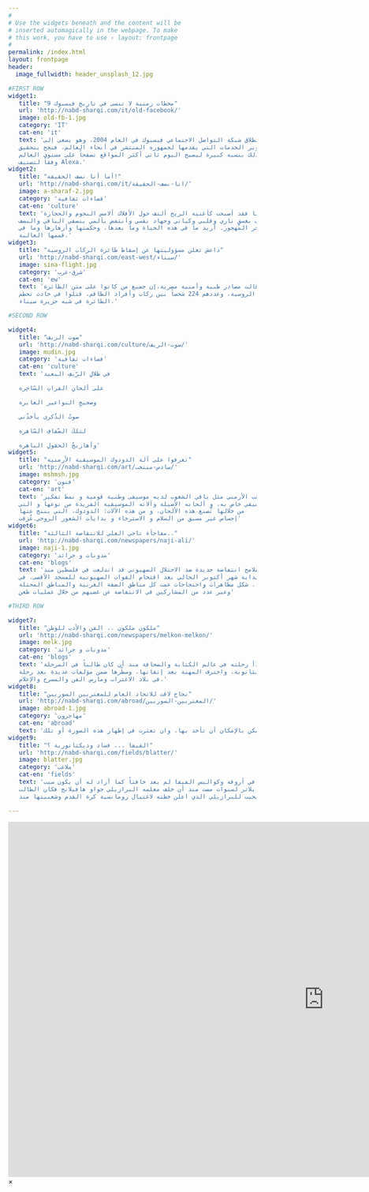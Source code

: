 ```yaml
---
#
# Use the widgets beneath and the content will be
# inserted automagically in the webpage. To make
# this work, you have to use › layout: frontpage
#
permalink: /index.html
layout: frontpage
header:
  image_fullwidth: header_unsplash_12.jpg

#FIRST ROW
widget1:
   title: "9 محطات زمنية لا تنسى في تاريخ فيسبوك"
   url: 'http://nabd-sharqi.com/it/old-facebook/'
   image: old-fb-1.jpg
   category: 'IT'
   cat-en: 'it'
   text: 'منذ انطلاق شبكة التواصل الاجتماعي فيسبوك في العام 2004، وهو يسعى إلى
   تطوير الخدمات التي يقدمها لجمهوره المنتشر في أنحاء العالم، فنجح بتحقيق
   ذلك بنسبة كبيرة ليصبح اليوم ثاني أكثر المواقع تصفحاً على مستوى العالم
   وفقاً لتصنيف Alexa.'
widget2:
   title: "أما أنا نصف الحقيقة!"
   url: 'http://nabd-sharqi.com/it/انا-نصف-الحقيقة/'
   image: a-sharaf-2.jpg
   category: 'فضاءات ثقافية'
   cat-en: 'culture'
   text: 'أما أنا فقد أصبحت كأغنية الريح ألتف حول الأفلاك ألامس النجوم والحجارة.
   أزحف بغسقٍ ناري وقلبي وكياني وجهاد نفسي وأنتفض بألمي بنصفي الباقي والنصف
   الآخر المهجور. أريد ما في هذه الحياة وما بعدها، وحكمتها وأزهارها وما في
   قممها العالية.'
widget3:
   title: "داعش تعلن مسؤوليتها عن إسقاط طائرة الركاب الروسية"
   url: 'http://nabd-sharqi.com/east-west/سيناء/'
   image: sina-flight.jpg
   category: 'شرق-غرب'
   cat-en: 'ew'
   text: 'إلى ذلك قالت مصادر طبية وأمنية مصرية،إن جميع من كانوا على متن الطائرة
   الروسية، وعددهم 224 شخصاً بين ركاب وأفراد الطاقم، قتلوا في حادث تحطم
   الطائرة في شبه جزيرة سيناء.'

#SECOND ROW

widget4:
   title: "صوت الريف"
   url: 'http://nabd-sharqi.com/culture/صوت-الريف/'
   image: mudin.jpg
   category: 'فضاءات ثقافية'
   cat-en: 'culture'
   text: 'في ظلالِ الرّيفِ البعيد

   على ألحانِ الفراتِ السّاحِره

   وضجيجِ النواعير الغابره

   صوتُ الذّكرى يأخذُني

   لتلكَ الضّفافِ السّاهره

   وأهازيجُ الحقولِ الباهره'
widget5:
   title: "تعرفوا على آلة الدودوك الموسيقية الأرمنية"
   url: 'http://nabd-sharqi.com/art/سادس-منتخب/'
   image: mshmsh.jpg
   category: 'فنون'
   cat-en: 'art'
   text: 'إن الشعب الأرمني مثل باقي الشعوب لديه موسيقى وطنية قومية و نمط تفكير
   موسيقي خاص به، و ألحانه الأصيلة وآلاته الموسيقية الفريدة من نوعها و التي
   من خلالها تُصنع هذه الألحان، و من هذه الآلات: الدودوك، التي ينتج عنها
   إحساس غير مسبق من السلام و الاسترخاء و بدايات الشعور الروحي.عُزفت'
widget6:
   title: "مفاجأة ناجي العلي للانتفاضة الثالثة.."
   url: 'http://nabd-sharqi.com/newspapers/naji-ali/'
   image: naji-1.jpg
   category: 'مدونات و جرائد'
   cat-en: 'blogs'
   text: 'وكانت ملامح انتفاضة جديدة ضد الاحتلال الصهيوني قد اندلعت في فلسطين منذ
   بداية شهر أكتوبر الحالي بعد اقتحام القوات الصهيونية للمسجد الأقصى، في
   شكل مظاهرات واحتجاجات عمت كل مناطق الضفة الغربية والمناطق المحتلة ..
   وعبر عدد من المشاركين في الانتفاضة عن غضبهم من خلال عمليات طعن'

#THIRD ROW

widget7:
   title: "ملكون ملكون .. الفن والأدب للوطن"
   url: 'http://nabd-sharqi.com/newspapers/melkon-melkon/'
   image: melk.jpg
   category: 'مدونات و جرائد'
   cat-en: 'blogs'
   text: 'بدأ رحلته في عالم الكتابة والصحافة منذ أن كان طالباً في المرحلة
   الثانوية، واحترف المهنة بعد إتقانها، وسطّرها ضمن مؤلفات عديدة بعد رحلة
   في بلاد الاغتراب ومارس الفن والمسرح والإعلام.'
widget8:
   title: "نجاح لافت للاتحاد العام للمغتربين السوريين"
   url: 'http://nabd-sharqi.com/abroad/المغتربين-السوريين/'
   image: abroad-1.jpg
   category: 'مهاجرون'
   cat-en: 'abroad'
   text: 'إذا ما حاولنا أن نستعرض بعض الصور التي تقرؤها الذاكرة، فإنّها بالتأكيد كثيرة ولا يمكن الإحاطة بها، لأنه لايمكن بالإمكان أن تأخذ بها، وان تعثرت في إظهار هذه الصورة أو تلك'
widget9:
   title: "الفيفا ... فساد وديكتاتورية ؟"
   url: 'http://nabd-sharqi.com/fields/blatter/'
   image: blatter.jpg
   category: 'ملاعب'
   cat-en: 'fields'
   text: 'ما يحدث في أروقة وكواليس الفيفا لم يعد خافتاً كما أراد له أن يكون سيب
   بلاتر لسنوات مضت منذ أن خلف معلمه البرازيلي جواو هافيلانج فكان الطالب
   النجيب للبرازيلي الذي اعلن خطته لاغتيال رومانسية كرة القدم وشعبيتها منذ'

---
```


<div id="videoModal" class="reveal-modal large" data-reveal="">
  <div class="flex-video widescreen vimeo" style="display: block;">
    <iframe width="1280" height="720" src="https://www.youtube.com/embed/3b5zCFSmVvU" frameborder="0" allowfullscreen></iframe>
  </div>
  <a class="close-reveal-modal">&#215;</a>
</div>
